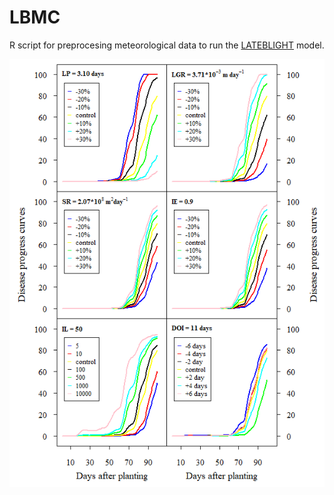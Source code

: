 LBMC
=====

R script for preprocesing meteorological data to run the [LATEBLIGHT](https://doi.org/10.1094/PHYTO-95-1191) model.


![plot](https://github.com/jninanya/LBMC/blob/main/fig_lbmodel_sa_v2.png)
